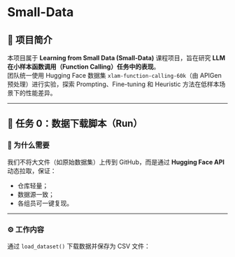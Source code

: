 # Small-Data

## 📘 项目简介
本项目属于 **Learning from Small Data (Small-Data)** 课程项目，旨在研究 **LLM 在小样本函数调用（Function Calling）任务中的表现**。  
团队统一使用 Hugging Face 数据集 `xlam-function-calling-60k`（由 APIGen 预处理）进行实验，探索 Prompting、Fine-tuning 和 Heuristic 方法在低样本场景下的性能差异。

---

## 🧩 任务 0：数据下载脚本（Run）

### 📌 为什么需要
我们不将大文件（如原始数据集）上传到 GitHub，而是通过 **Hugging Face API** 动态拉取，保证：
- 仓库轻量；
- 数据源一致；
- 各组员可一键复现。

---

### ⚙️ 工作内容
通过 `load_dataset()` 下载数据并保存为 CSV 文件：
